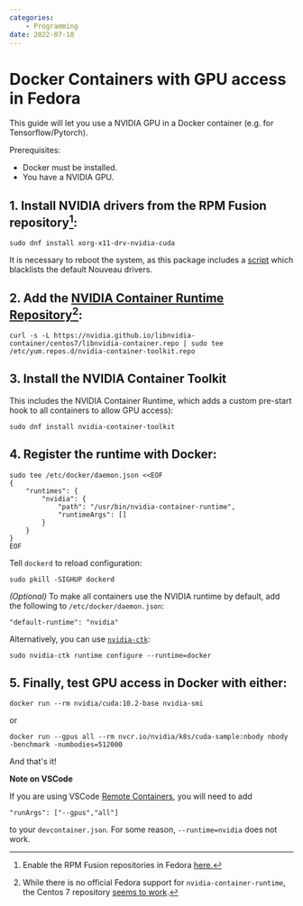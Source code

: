```yaml
---
categories:
    - Programming
date: 2022-07-10
---
```


# Docker Containers with GPU access in Fedora

This guide will let you use a NVIDIA GPU in a Docker container (e.g. for Tensorflow/Pytorch).

Prerequisites:

-   Docker must be installed.
-   You have a NVIDIA GPU.

<!-- more -->

## 1. Install NVIDIA drivers from the RPM Fusion repository[^rpmfusion]:

```
sudo dnf install xorg-x11-drv-nvidia-cuda
```

It is necessary to reboot the system, as this package includes a [script](https://github.com/rpmfusion/xorg-x11-drv-nvidia/blob/master/xorg-x11-drv-nvidia.spec) which blacklists the default Nouveau drivers.

## 2. Add the [NVIDIA Container Runtime Repository](https://github.com/nvidia/nvidia-container-runtime)[^nvidia-repo]:

```
curl -s -L https://nvidia.github.io/libnvidia-container/centos7/libnvidia-container.repo | sudo tee /etc/yum.repos.d/nvidia-container-toolkit.repo
```

## 3. Install the NVIDIA Container Toolkit

This includes the NVIDIA Container Runtime, which adds a custom pre-start hook to all containers to allow GPU access):

```
sudo dnf install nvidia-container-toolkit
```

## 4. Register the runtime with Docker:

```
sudo tee /etc/docker/daemon.json <<EOF
{
    "runtimes": {
        "nvidia": {
            "path": "/usr/bin/nvidia-container-runtime",
            "runtimeArgs": []
        }
    }
}
EOF
```

Tell `dockerd` to reload configuration:

```
sudo pkill -SIGHUP dockerd
```

_(Optional)_ To make all containers use the NVIDIA runtime by default, add the following to `/etc/docker/daemon.json`:

```
"default-runtime": "nvidia"
```

Alternatively, you can use [`nvidia-ctk`][nvidia-ctk]:

```
sudo nvidia-ctk runtime configure --runtime=docker
```

## 5. Finally, test GPU access in Docker with either:

```
docker run --rm nvidia/cuda:10.2-base nvidia-smi
```

or

```
docker run --gpus all --rm nvcr.io/nvidia/k8s/cuda-sample:nbody nbody -benchmark -numbodies=512000
```

And that's it!

**Note on VSCode**

If you are using VSCode [Remote Containers][remote-containers], you will need to add

```
"runArgs": ["--gpus","all"]
```

to your `devcontainer.json`. For some reason, `--runtime=nvidia` does not work.

[^rpmfusion]: Enable the RPM Fusion repositories in Fedora [here.](https://docs.fedoraproject.org/en-US/quick-docs/rpmfusion-setup/)
[^nvidia-repo]: While there is no official Fedora support for `nvidia-container-runtime`, the Centos 7 repository [seems to work](https://github.com/NVIDIA/nvidia-docker/issues/553#issuecomment-381075335).

[remote-containers]: https://code.visualstudio.com/docs/remote/containers
[nvidia-ctk]: https://docs.nvidia.com/datacenter/cloud-native/container-toolkit/latest/install-guide.html
